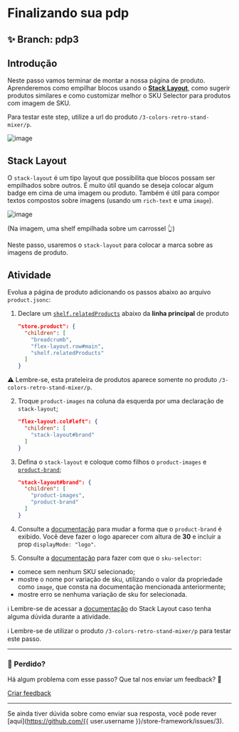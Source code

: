 # Finalizando sua pdp

## :sparkles: **Branch:** pdp3

## Introdução

Neste passo vamos terminar de montar a nossa página de produto. Aprenderemos como empilhar blocos usando o [**Stack Layout**](https://vtex.io/docs/app/vtex.stack-layout), como sugerir produtos similares e como customizar melhor o SKU Selector para produtos com imagem de SKU.

Para testar este step, utilize a url do produto `/3-colors-retro-stand-mixer/p`.

![image](https://user-images.githubusercontent.com/18701182/69393219-50a8a700-0cb7-11ea-8718-c5ec0536cbe2.png)

## Stack Layout

O `stack-layout` é um tipo layout que possibilita que blocos possam ser empilhados sobre outros. É muito útil quando se deseja colocar algum badge em cima de uma imagem ou produto. Também é útil para compor textos compostos sobre imagens (usando um `rich-text` e uma `image`).

![image](https://user-images.githubusercontent.com/18701182/69392819-0a9f1380-0cb6-11ea-8238-1e2e75b9eee9.png)

(Na imagem, uma shelf empilhada sobre um carrossel :point_up_2:)

Neste passo, usaremos o `stack-layout` para colocar a marca sobre as imagens de produto.

## Atividade

Evolua a página de produto adicionando os passos abaixo ao arquivo `product.jsonc`:

1. Declare um [`shelf.relatedProducts`](https://vtex.io/docs/app/vtex.shelf) abaixo da **linha principal** de produto

    ```json
    "store.product": {
      "children": [
        "breadcrumb",
        "flex-layout.row#main",
        "shelf.relatedProducts"
      ]
    }
    ```

:warning: Lembre-se, esta prateleira de produtos aparece somente no produto `/3-colors-retro-stand-mixer/p`.

2. Troque `product-images` na coluna da esquerda por uma declaração de `stack-layout`;

    ```json
    "flex-layout.col#left": {
      "children": [
        "stack-layout#brand"
      ]
    }
    ```

3. Defina o `stack-layout` e coloque como filhos o `product-images` e [`product-brand`](https://vtex.io/docs/components/product-related/vtex.store-components/product-brand);

    ```json
    "stack-layout#brand": {
      "children": [
        "product-images",
        "product-brand"
      ]
    }
    ```

4. Consulte a [documentação](https://vtex.io/docs/components/product/vtex.store-components/product-brand#configuration) para mudar a forma que o `product-brand` é exibido. Você deve fazer o logo aparecer com altura de **30** e incluir a prop `displayMode: "logo"`. 

5. Consulte a [documentação](https://vtex.io/docs/components/product/vtex.store-components/sku-selector) para fazer com que o `sku-selector`: 
  - comece sem nenhum SKU selecionado;
  - mostre o nome por variação de sku, utilizando o valor da propriedade como `image`, que consta na documentação mencionada anteriormente;
  - mostre erro se nenhuma variação de sku for selecionada.
  
  :information_source: Lembre-se de acessar a [documentação](https://vtex.io/docs/app/vtex.stack-layout) do Stack Layout caso tenha alguma dúvida durante a atividade.

:information_source: Lembre-se de utilizar o produto `/3-colors-retro-stand-mixer/p` para testar este passo.

---

### :no_entry_sign: Perdido? 

Há algum problema com esse passo? Que tal nos enviar um feedback? :pray:

[Criar feedback](https://docs.google.com/forms/d/e/1FAIpQLSeaWrm0Hogm-txm5Ww6mUa68eDuE3WnpFjUSVJ3Wi3dnmCb7A/viewform?usp=pp_url&entry.1784529524=Finalizando+sua+pdp) 

----

Se ainda tiver dúvida sobre como enviar sua resposta, você pode rever [aqui](https://github.com/{{ user.username }}/store-framework/issues/3).
